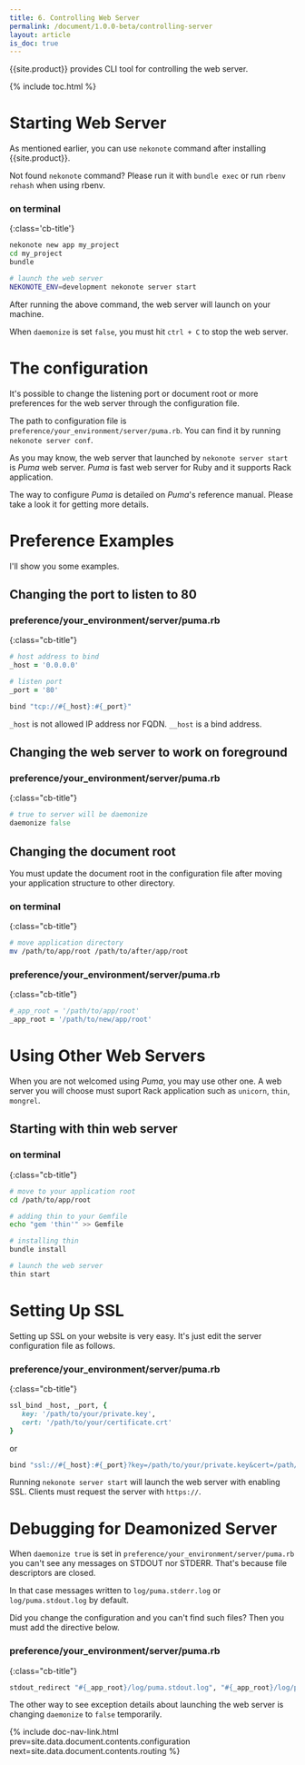 ```yaml
---
title: 6. Controlling Web Server
permalink: /document/1.0.0-beta/controlling-server
layout: article
is_doc: true
---
```

{{site.product}} provides CLI tool for controlling the web server.

{% include toc.html %}

# Starting Web Server

As mentioned earlier, you can use `nekonote` command after installing {{site.product}}.

<p class="tip">Not found <code>nekonote</code> command? Please run it with <code>bundle exec</code> or run <code>rbenv rehash</code> when using rbenv.</p>

### on terminal
{:class='cb-title'}
```bash
nekonote new app my_project
cd my_project
bundle

# launch the web server
NEKONOTE_ENV=development nekonote server start
```

After running the above command, the web server will launch on your machine.

<p class="tip">When <code>daemonize</code> is set <code>false</code>, you must hit <code>ctrl + C</code> to stop the web server.</p>

# The configuration
It's possible to change the listening port or document root or more preferences for the web server through the configuration file.

The path to configuration file is `preference/your_environment/server/puma.rb`. You can find it by running `nekonote server conf`.

As you may know, the web server that launched by `nekonote server start` is *Puma* web server.
*Puma* is fast web server for Ruby and it supports Rack application.

The way to configure *Puma* is detailed on *Puma*'s reference manual. Please take a look it for getting more details.

# Preference Examples

I'll show you some examples.

## Changing the port to listen to 80 

### preference/your_environment/server/puma.rb
{:class="cb-title"}
```ruby
# host address to bind
_host = '0.0.0.0'

# listen port
_port = '80'

bind "tcp://#{_host}:#{_port}"
```

<p class="tip"><code>_host</code> is not allowed IP address nor FQDN. <code>__host</code> is a bind address.</p>

## Changing the web server to work on foreground

### preference/your_environment/server/puma.rb
{:class="cb-title"}
```ruby
# true to server will be daemonize
daemonize false
```

## Changing the document root
You must update the document root in the configuration file after moving your application structure to other directory.

### on terminal
{:class="cb-title"}
```bash
# move application directory
mv /path/to/app/root /path/to/after/app/root
```

### preference/your_environment/server/puma.rb
{:class="cb-title"}
```ruby
#_app_root = '/path/to/app/root'
_app_root = '/path/to/new/app/root'
```


# Using Other Web Servers

When you are not welcomed using *Puma*, you may use other one. A web server you will choose must suport Rack application such as `unicorn`, `thin`, `mongrel`.


## Starting with thin web server

### on terminal
{:class="cb-title"}
```bash
# move to your application root
cd /path/to/app/root

# adding thin to your Gemfile
echo "gem 'thin'" >> Gemfile

# installing thin
bundle install

# launch the web server
thin start
```

# Setting Up SSL

Setting up SSL on your website is very easy.
It's just edit the server configuration file as follows.

### preference/your_environment/server/puma.rb
{:class="cb-title"}
```rb
ssl_bind _host, _port, {
   key: '/path/to/your/private.key',
   cert: '/path/to/your/certificate.crt'
}
```

or

```rb
bind "ssl://#{_host}:#{_port}?key=/path/to/your/private.key&cert=/path/to/your/certificate.crt"
```

Running `nekonote server start` will launch the web server with enabling SSL.
Clients must request the server with `https://`.

# Debugging for Deamonized Server

When `daemonize true` is set in `preference/your_environment/server/puma.rb` you can't see any messages on STDOUT nor STDERR.
That's because file descriptors are closed.

In that case messages written to `log/puma.stderr.log` or `log/puma.stdout.log` by default.

Did you change the configuration and you can't find such files? Then you must add the directive below.

### preference/your_environment/server/puma.rb
{:class="cb-title"}
```rb
stdout_redirect "#{_app_root}/log/puma.stdout.log", "#{_app_root}/log/puma.stderr.log"
```

The other way to see exception details about launching the web server is changing `daemonize` to `false` temporarily.

{% include doc-nav-link.html prev=site.data.document.contents.configuration next=site.data.document.contents.routing %}
